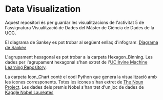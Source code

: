 # Data Visualization

Aquest repositori és per guardar les visualitzacions de l'activitat 5 de l'assignatura Visualització de Dades del Màster de Ciència de Dades de la UOC.

El diagrama de Sankey es pot trobar al següent enllaç d'infogram: [Diagrama de Sankey](https://infogram.com/app/#/edit/dffab4cd-7ae2-42e3-a90c-ba072796161e)

L'agrupament hexagonal es pot trobar a la carpeta Hexagon_Binning. Les dades per l'agrupament hexagonal s'han extret de l'[UC Irvine Machine Learning Repository](https://archive.ics.uci.edu/ml/machine-learning-databases/wine-quality/).

La carpeta Icon_Chart conté el codi Python que genera la visualització amb les icones corresponents. Totes les icones s'han extret de [The Noun Project](https://thenounproject.com/). Les dades dels premis Nobel s'han tret d'un joc de dades de [Kaggle Nobel Laureates](https://www.kaggle.com/datasets/nobelfoundation/nobel-laureates)
